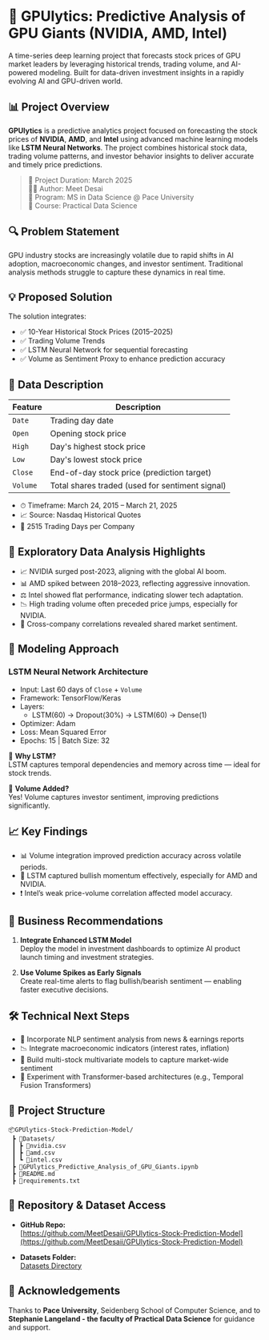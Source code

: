 # 🧠 GPUlytics: Predictive Analysis of GPU Giants (NVIDIA, AMD, Intel)

A time-series deep learning project that forecasts stock prices of GPU market leaders by leveraging historical trends, trading volume, and AI-powered modeling. Built for data-driven investment insights in a rapidly evolving AI and GPU-driven world.

## 📊 Project Overview

**GPUlytics** is a predictive analytics project focused on forecasting the stock prices of **NVIDIA**, **AMD**, and **Intel** using advanced machine learning models like **LSTM Neural Networks**. The project combines historical stock data, trading volume patterns, and investor behavior insights to deliver accurate and timely price predictions.

> 📅 Project Duration: March 2025  
> 🧑‍🎓 Author: Meet Desai  
> 🏫 Program: MS in Data Science @ Pace University  
> 🧪 Course: Practical Data Science  

## 🔍 Problem Statement

GPU industry stocks are increasingly volatile due to rapid shifts in AI adoption, macroeconomic changes, and investor sentiment. Traditional analysis methods struggle to capture these dynamics in real time.

## 💡 Proposed Solution

The solution integrates:

- ✅ 10-Year Historical Stock Prices (2015–2025)
- ✅ Trading Volume Trends
- ✅ LSTM Neural Network for sequential forecasting
- ✅ Volume as Sentiment Proxy to enhance prediction accuracy

## 🧾 Data Description

| Feature         | Description                                     |
|-----------------|-------------------------------------------------|
| `Date`          | Trading day date                                |
| `Open`          | Opening stock price                             |
| `High`          | Day's highest stock price                       |
| `Low`           | Day's lowest stock price                        |
| `Close`         | End-of-day stock price (prediction target)      |
| `Volume`        | Total shares traded (used for sentiment signal) |

- ⏱ Timeframe: March 24, 2015 – March 21, 2025  
- 📈 Source: Nasdaq Historical Quotes  
- 🧪 2515 Trading Days per Company

## 🔬 Exploratory Data Analysis Highlights

- 📈 NVIDIA surged post-2023, aligning with the global AI boom.
- 📊 AMD spiked between 2018–2023, reflecting aggressive innovation.
- ⚖️ Intel showed flat performance, indicating slower tech adaptation.
- 📉 High trading volume often preceded price jumps, especially for NVIDIA.
- 🔁 Cross-company correlations revealed shared market sentiment.

## 🧠 Modeling Approach

### LSTM Neural Network Architecture

- Input: Last 60 days of `Close` + `Volume`
- Framework: TensorFlow/Keras
- Layers:
  - LSTM(60) → Dropout(30%) → LSTM(60) → Dense(1)
- Optimizer: Adam
- Loss: Mean Squared Error
- Epochs: 15 | Batch Size: 32

📌 **Why LSTM?**  
LSTM captures temporal dependencies and memory across time — ideal for stock trends.

📌 **Volume Added?**  
Yes! Volume captures investor sentiment, improving predictions significantly.

## 📈 Key Findings

- 📊 Volume integration improved prediction accuracy across volatile periods.
- 🔮 LSTM captured bullish momentum effectively, especially for AMD and NVIDIA.
- ❗ Intel’s weak price-volume correlation affected model accuracy.

## 💼 Business Recommendations

1. **Integrate Enhanced LSTM Model**  
   Deploy the model in investment dashboards to optimize AI product launch timing and investment strategies.

2. **Use Volume Spikes as Early Signals**  
   Create real-time alerts to flag bullish/bearish sentiment — enabling faster executive decisions.

## 🛠 Technical Next Steps

- 🧠 Incorporate NLP sentiment analysis from news & earnings reports
- 📉 Integrate macroeconomic indicators (interest rates, inflation)
- 🔗 Build multi-stock multivariate models to capture market-wide sentiment
- 🔁 Experiment with Transformer-based architectures (e.g., Temporal Fusion Transformers)

## 📁 Project Structure

```
📦GPUlytics-Stock-Prediction-Model/
 ┣ 📂Datasets/
 ┃ ┣ 📄nvidia.csv
 ┃ ┣ 📄amd.csv
 ┃ ┗ 📄intel.csv
 ┣ 📄GPUlytics_Predictive_Analysis_of_GPU_Giants.ipynb
 ┣ 📄README.md
 ┣ 📄requirements.txt
```

## 🔗 Repository & Dataset Access

- **GitHub Repo:**  
  [https://github.com/MeetDesaii/GPUlytics-Stock-Prediction-Model](https://github.com/MeetDesaii/GPUlytics-Stock-Prediction-Model)

- **Datasets Folder:**  
  [Datasets Directory](https://github.com/MeetDesaii/GPUlytics-Stock-Prediction-Model/tree/main/Datasets)
  

## 🙌 Acknowledgements

Thanks to **Pace University**, Seidenberg School of Computer Science, and to **Stephanie Langeland - the faculty of Practical Data Science** for guidance and support.
